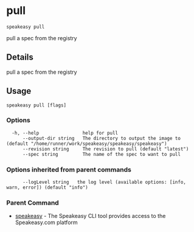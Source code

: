 # pull  
`speakeasy pull`  


pull a spec from the registry  

## Details

pull a spec from the registry

## Usage

```
speakeasy pull [flags]
```

### Options

```
  -h, --help                help for pull
      --output-dir string   The directory to output the image to (default "/home/runner/work/speakeasy/speakeasy/speakeasy")
      --revision string     The revision to pull (default "latest")
      --spec string         The name of the spec to want to pull
```

### Options inherited from parent commands

```
      --logLevel string   the log level (available options: [info, warn, error]) (default "info")
```

### Parent Command

* [speakeasy](/docs/speakeasy-reference/cli/getting-started)	 - The Speakeasy CLI tool provides access to the Speakeasy.com platform
